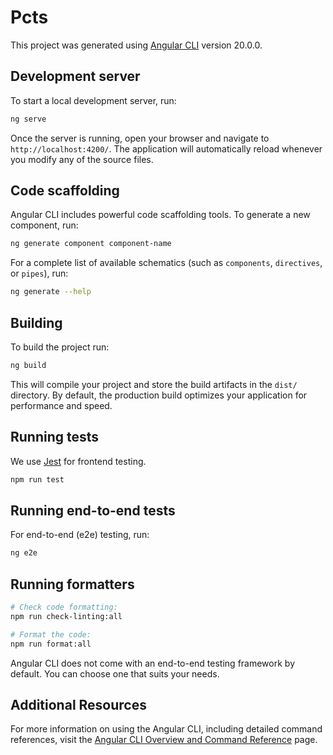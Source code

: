 # Pcts

This project was generated using [Angular CLI](https://github.com/angular/angular-cli)
version 20.0.0.

## Development server

To start a local development server, run:

```bash
ng serve
```

Once the server is running, open your browser and navigate to `http://localhost:4200/`.
The application will automatically reload whenever you modify any of the source files.

## Code scaffolding

Angular CLI includes powerful code scaffolding tools.
To generate a new component, run:

```bash
ng generate component component-name
```

For a complete list of available schematics
(such as `components`, `directives`, or `pipes`), run:

```bash
ng generate --help
```

## Building

To build the project run:

```bash
ng build
```

This will compile your project and store the build artifacts in the `dist/` directory.
By default, the production build optimizes your application for performance and speed.

## Running tests

We use [Jest](https://jestjs.io/) for frontend testing.

```bash
npm run test
```

## Running end-to-end tests

For end-to-end (e2e) testing, run:

```bash
ng e2e
```

## Running formatters

```bash
# Check code formatting:
npm run check-linting:all
```

```bash
# Format the code:
npm run format:all
```

Angular CLI does not come with an end-to-end testing framework by default.
You can choose one that suits your needs.

## Additional Resources

For more information on using the Angular CLI, including detailed
command references, visit the [Angular CLI Overview and Command Reference](https://angular.dev/tools/cli)
page.
